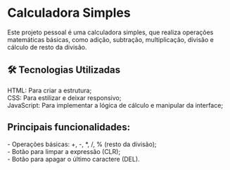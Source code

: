 # Calculadora Simples
 
Este projeto pessoal é uma calculadora simples, que realiza operações matemáticas básicas, como adição, subtração, multiplicação, divisão e cálculo de resto da divisão. 

<h2> <strong> 🛠️ Tecnologias Utilizadas</strong> </h2>
HTML: Para criar a estrutura; <br>
CSS: Para estilizar e deixar responsivo; <br>
JavaScript: Para implementar a lógica de cálculo e manipular da interface; <br>

<h2> Principais funcionalidades: </h2>
- Operações básicas: +, -, *, /, % (resto da divisão); <br>
- Botão para limpar a expressão (CLR); <br>
- Botão para apagar o último caractere (DEL). <br>

